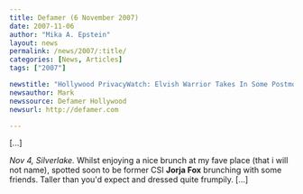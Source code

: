 ```yaml
---
title: Defamer (6 November 2007)
date: 2007-11-06
author: "Mika A. Epstein"
layout: news
permalink: /news/2007/:title/
categories: [News, Articles]
tags: ["2007"]

newstitle: "Hollywood PrivacyWatch: Elvish Warrior Takes In Some Postmodern Feminist Art"
newsauthor: Mark
newssource: Defamer Hollywood
newsurl: http://defamer.com

---
```

  
[...]

*Nov 4, Silverlake.* Whilst enjoying a nice brunch at my fave place (that i will not name), spotted soon to be former CSI **Jorja Fox** brunching with some friends. Taller than you'd expect and dressed quite frumpily. [...]  
